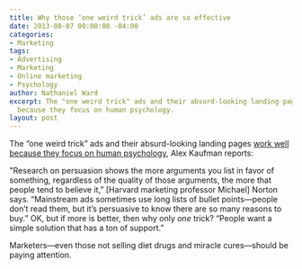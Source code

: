 ```yaml
---
title: Why those ‘one weird trick’ ads are so effective
date: 2013-08-07 00:00:00 -04:00
categories:
- Marketing
tags:
- Advertising
- Marketing
- Online marketing
- Psychology
author: Nathaniel Ward
excerpt: The "one weird trick" ads and their absurd-looking landing pages work well
  because they focus on human psychology.
layout: post
---
```


The “one weird trick” ads and their absurd-looking landing pages [work well because they focus on human psychology][1], Alex Kaufman reports:

"Research on persuasion shows the more arguments you list in favor of something, regardless of the quality of those arguments, the more that people tend to believe it,” [Harvard marketing professor Michael] Norton says. “Mainstream ads sometimes use long lists of bullet points—people don’t read them, but it’s persuasive to know there are so many reasons to buy.” OK, but if more is better, then why only *one* trick? “People want a simple solution that has a ton of support.”

Marketers—even those not selling diet drugs and miracle cures—should be paying attention.

 [1]: http://www.slate.com/articles/business/moneybox/2013/07/how_one_weird_trick_conquered_the_internet_what_happens_when_you_click_on.single.html